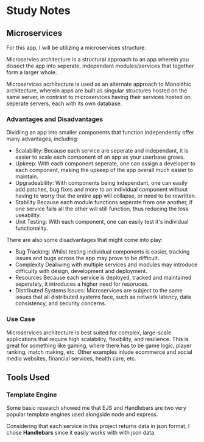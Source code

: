 <!-- This file is intended as a note-taking tool to help me keep track of everything I am learning about, the tools and strategies I use, as well as
anything else that is important or may be useful at a later point -->





# Study Notes


## Microservices
For this app, I will be utilizing a microservices structure.

Microservies architecture is a structural approach to an app wherein you dissect the app into seperate, independant modules/services that together form a larger whole.

Microservices acrhitecture is used as an alternate approach to Monolithic architecture, wherein apps are built as singular structures hosted on the same server, in contrast to microservices having their services hosted on seperate servers, each with its own database.


### Advantages and Disadvantages
Dividiing an app into smaller components that function independently offer many advantages, including:
- Scalability:
Because each service are seperate and independant, it is easier to scale each component of an app as your userbase grows.
- Upkeep:
With each component seperate, one can assign a developer to each component, making the upkeep of the app overall much easier to maintain.
- Upgradeability:
With components being independant, one can easily add patches, bug fixes and more to an individual component without having to worry that the entire app will collapse, or need to be rewritten.
- Stability
Because each module functions seperate from one another, if one service fails all the other will still function, thus reducing the loss useability.
- Unit Testing:
With each component, one can easily test it's individual functionality.

There are also some disadvantages that might come into play:
- Bug Tracking:
Whilst testing individual components is easier, tracking issues and bugs across the app may prove to be difficult.
- Complexity
Dealiwing with multiple services and modules may introduce difficulty with design, development and deployment.
- Resources
Because each service is deployed, tracked and maintained seperately, it introduces a higher need for resoruces.
- Distributed Systems Issues: 
Microservices are subject to the same issues that all distributed systems face, such as network latency, data consistency, and security concerns.


### Use Case
Microservices architecture is best suited for complex, large-scale applications that require high scalability, flexibility, and resilience.
This is great for something like gaming, where there has to be game logic, player ranking, match making, etc.
Other examples inlude ecommerce and social media websites, financial services, health care, etc.





## Tools Used

### Template Engine
Some basic research showed me that EJS and Handlebars are two very popular template engines used alongside node and express.

Considering that each service in this project returns data in json format, I chose **Handlebars** since it easily works with with json data.

